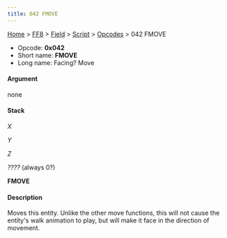 ```yaml
---
title: 042 FMOVE
---
```


[Home](../../../../Main%20Page.md.md) > [FF8](../../../../FF8.md) > [Field](../../../Field.md) > [Script](../../Script.md) > [Opcodes](../Opcodes.md) > 042 FMOVE

-   Opcode: **0x042**
-   Short name: **FMOVE**
-   Long name: Facing? Move

#### Argument

none

#### Stack

  
*X*

*Y*

*Z*

*????* (always 0?)

**FMOVE**

#### Description

Moves this entity. Unlike the other move functions, this will not cause
the entity's walk animation to play, but will make it face in the
direction of movement.
